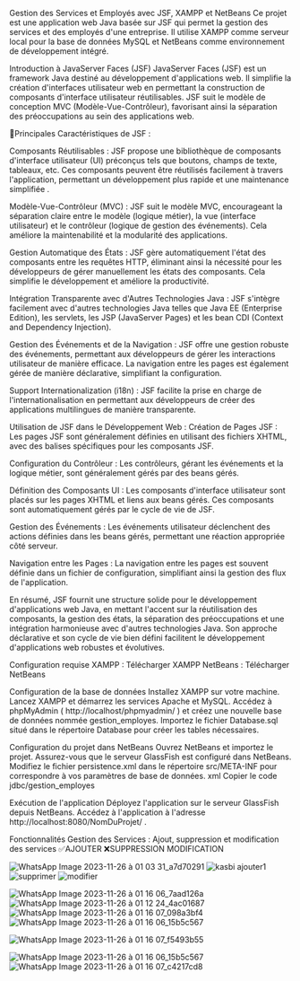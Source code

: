 Gestion des Services et Employés avec JSF, XAMPP et NetBeans Ce projet est une application web Java basée sur JSF qui permet la gestion des services et des employés d'une entreprise. Il utilise XAMPP comme serveur local pour la base de données MySQL et NetBeans comme environnement de développement intégré.

Introduction à JavaServer Faces (JSF) JavaServer Faces (JSF) est un framework Java destiné au développement d'applications web. Il simplifie la création d'interfaces utilisateur web en permettant la construction de composants d'interface utilisateur réutilisables. JSF suit le modèle de conception MVC (Modèle-Vue-Contrôleur), favorisant ainsi la séparation des préoccupations au sein des applications web.

📌Principales Caractéristiques de JSF :

Composants Réutilisables : JSF propose une bibliothèque de composants d'interface utilisateur (UI) préconçus tels que boutons, champs de texte, tableaux, etc. Ces composants peuvent être réutilisés facilement à travers l'application, permettant un développement plus rapide et une maintenance simplifiée .

Modèle-Vue-Contrôleur (MVC) : JSF suit le modèle MVC, encourageant la séparation claire entre le modèle (logique métier), la vue (interface utilisateur) et le contrôleur (logique de gestion des événements). Cela améliore la maintenabilité et la modularité des applications.

Gestion Automatique des États : JSF gère automatiquement l'état des composants entre les requêtes HTTP, éliminant ainsi la nécessité pour les développeurs de gérer manuellement les états des composants. Cela simplifie le développement et améliore la productivité.

Intégration Transparente avec d'Autres Technologies Java : JSF s'intègre facilement avec d'autres technologies Java telles que Java EE (Enterprise Edition), les servlets, les JSP (JavaServer Pages) et les bean CDI (Context and Dependency Injection).

Gestion des Événements et de la Navigation : JSF offre une gestion robuste des événements, permettant aux développeurs de gérer les interactions utilisateur de manière efficace. La navigation entre les pages est également gérée de manière déclarative, simplifiant la configuration.

Support Internationalization (i18n) : JSF facilite la prise en charge de l'internationalisation en permettant aux développeurs de créer des applications multilingues de manière transparente.

Utilisation de JSF dans le Développement Web : Création de Pages JSF : Les pages JSF sont généralement définies en utilisant des fichiers XHTML, avec des balises spécifiques pour les composants JSF.

Configuration du Contrôleur : Les contrôleurs, gérant les événements et la logique métier, sont généralement gérés par des beans gérés.

Définition des Composants UI : Les composants d'interface utilisateur sont placés sur les pages XHTML et liens aux beans gérés. Ces composants sont automatiquement gérés par le cycle de vie de JSF.

Gestion des Événements : Les événements utilisateur déclenchent des actions définies dans les beans gérés, permettant une réaction appropriée côté serveur.

Navigation entre les Pages : La navigation entre les pages est souvent définie dans un fichier de configuration, simplifiant ainsi la gestion des flux de l'application.

En résumé, JSF fournit une structure solide pour le développement d'applications web Java, en mettant l'accent sur la réutilisation des composants, la gestion des états, la séparation des préoccupations et une intégration harmonieuse avec d'autres technologies Java. Son approche déclarative et son cycle de vie bien défini facilitent le développement d'applications web robustes et évolutives.

Configuration requise XAMPP : Télécharger XAMPP NetBeans : Télécharger NetBeans

Configuration de la base de données Installez XAMPP sur votre machine. Lancez XAMPP et démarrez les services Apache et MySQL. Accédez à phpMyAdmin ( http://localhost/phpmyadmin/ ) et créez une nouvelle base de données nommée gestion_employes. Importez le fichier Database.sql situé dans le répertoire Database pour créer les tables nécessaires.

Configuration du projet dans NetBeans Ouvrez NetBeans et importez le projet. Assurez-vous que le serveur GlassFish est configuré dans NetBeans. Modifiez le fichier persistence.xml dans le répertoire src/META-INF pour correspondre à vos paramètres de base de données. xml Copier le code jdbc/gestion_employes

Exécution de l'application Déployez l'application sur le serveur GlassFish depuis NetBeans. Accédez à l'application à l'adresse http://localhost:8080/NomDuProjet/ .

Fonctionnalités Gestion des Services : Ajout, suppression et modification des services ✅AJOUTER ❌SUPPRESSION MODIFICATION

![WhatsApp Image 2023-11-26 à 01 03 31_a7d70291](https://github.com/KasbiMohammed/jsf4/assets/147922729/49369ac3-08a6-4d87-9c86-b6063c7d1549)
![kasbi ajouter1](https://github.com/KasbiMohammed/jsf4/assets/147922729/ce5cb9bf-a4a6-4d8a-9e37-ac2e2190d355)
![supprimer ](https://github.com/KasbiMohammed/jsf4/assets/147922729/8d818126-8617-4bf5-a943-e0a72c848438)
![modifier](https://github.com/KasbiMohammed/jsf4/assets/147922729/42fa3a3d-15de-4c7e-9d13-911bcbe00753)

![WhatsApp Image 2023-11-26 à 01 16 06_7aad126a](https://github.com/KasbiMohammed/jsf4/assets/147922729/ba159f0a-b6cc-4907-88bc-f84c7bcf17e3)
![WhatsApp Image 2023-11-26 à 01 12 24_4ac01687](https://github.com/KasbiMohammed/jsf4/assets/147922729/27362cf7-6b2f-46d5-acf6-fab26fd3bcbb)
![WhatsApp Image 2023-11-26 à 01 16 07_098a3bf4](https://github.com/KasbiMohammed/jsf4/assets/147922729/b4a0a1dc-a441-4839-b74d-4256bb0bc337)
![WhatsApp Image 2023-11-26 à 01 16 06_15b5c567](https://github.com/KasbiMohammed/jsf4/assets/147922729/95cef6f2-141a-4a9c-8da5-e44cdb0255c7)


![WhatsApp Image 2023-11-26 à 01 16 07_f5493b55](https://github.com/KasbiMohammed/jsf4/assets/147922729/cee1cd10-680d-4e87-b9b7-544567a2e0f0)


![WhatsApp Image 2023-11-26 à 01 16 06_15b5c567](https://github.com/KasbiMohammed/jsf4/assets/147922729/8ebd0889-fcad-4929-9835-a688ea532560)
![WhatsApp Image 2023-11-26 à 01 16 07_c4217cd8](https://github.com/KasbiMohammed/jsf4/assets/147922729/ad4ee2be-7507-4fdf-81c6-6c27580f269a)


